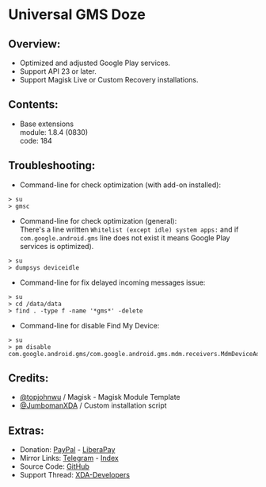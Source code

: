 # Universal GMS Doze

## Overview:
- Optimized and adjusted Google Play services.
- Support API 23 or later.
- Support Magisk Live or Custom Recovery installations.

## Contents:
- Base extensions   
module: 1.8.4 (0830)   
code: 184   

## Troubleshooting:
- Command-line for check optimization (with add-on installed):
```
> su
> gmsc
```
- Command-line for check optimization (general):   
There's a line written `Whitelist (except idle) system apps:` and if `com.google.android.gms` line does not exist it means Google Play services is optimized).
```
> su
> dumpsys deviceidle
```
- Command-line for fix delayed incoming messages issue:
```
> su
> cd /data/data
> find . -type f -name '*gms*' -delete
```
- Command-line for disable Find My Device:
```
> su
> pm disable com.google.android.gms/com.google.android.gms.mdm.receivers.MdmDeviceAdminReceiver
```

## Credits:
- [@topjohnwu](https://github.com/topjohnwu) / Magisk - Magisk Module Template
- [@JumbomanXDA](https://github.com/JumbomanXDA) / Custom installation script

## Extras:
- Donation: [PayPal](https://paypal.me/gloeyisk) - [LiberaPay](https://liberapay.com/gloeyisk)
- Mirror Links: [Telegram](https://t.me/gldppc) - [Index](https://kutt.it/Wt3rr4)
- Source Code: [GitHub](https://github.com/gloeyisk/universal-gms-doze)
- Support Thread: [XDA-Developers](https://forum.xda-developers.com/apps/magisk/module-universal-gms-doze-t3853710)
